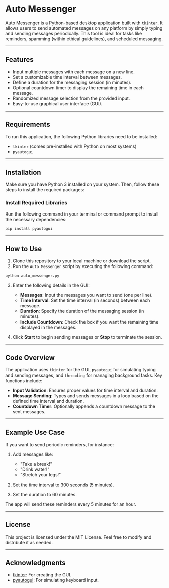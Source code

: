 # Auto Messenger

Auto Messenger is a Python-based desktop application built with `tkinter`. It allows users to send automated messages on any platform by simply typing and sending messages periodically. This tool is ideal for tasks like reminders, spamming (within ethical guidelines), and scheduled messaging.

---

## Features
- Input multiple messages with each message on a new line.
- Set a customizable time interval between messages.
- Define a duration for the messaging session (in minutes).
- Optional countdown timer to display the remaining time in each message.
- Randomized message selection from the provided input.
- Easy-to-use graphical user interface (GUI).

---

## Requirements
To run this application, the following Python libraries need to be installed:

- `tkinter` (comes pre-installed with Python on most systems)
- `pyautogui`

---

## Installation
Make sure you have Python 3 installed on your system. Then, follow these steps to install the required packages:

### Install Required Libraries
Run the following command in your terminal or command prompt to install the necessary dependencies:

```bash
pip install pyautogui
```

---

## How to Use
1. Clone this repository to your local machine or download the script.
2. Run the `Auto Messenger` script by executing the following command:

```bash
python auto_messenger.py
```

3. Enter the following details in the GUI:
   - **Messages**: Input the messages you want to send (one per line).
   - **Time Interval**: Set the time interval (in seconds) between each message.
   - **Duration**: Specify the duration of the messaging session (in minutes).
   - **Include Countdown**: Check the box if you want the remaining time displayed in the messages.

4. Click **Start** to begin sending messages or **Stop** to terminate the session.

---

## Code Overview
The application uses `tkinter` for the GUI, `pyautogui` for simulating typing and sending messages, and `threading` for managing background tasks. Key functions include:

- **Input Validation**: Ensures proper values for time interval and duration.
- **Message Sending**: Types and sends messages in a loop based on the defined time interval and duration.
- **Countdown Timer**: Optionally appends a countdown message to the sent messages.

---

## Example Use Case
If you want to send periodic reminders, for instance:

1. Add messages like:
   - "Take a break!"
   - "Drink water!"
   - "Stretch your legs!"

2. Set the time interval to 300 seconds (5 minutes).
3. Set the duration to 60 minutes.

The app will send these reminders every 5 minutes for an hour.

---

## License
This project is licensed under the MIT License. Feel free to modify and distribute it as needed.

---

## Acknowledgments
- [tkinter](https://docs.python.org/3/library/tkinter.html): For creating the GUI.
- [pyautogui](https://pyautogui.readthedocs.io/): For simulating keyboard input.
